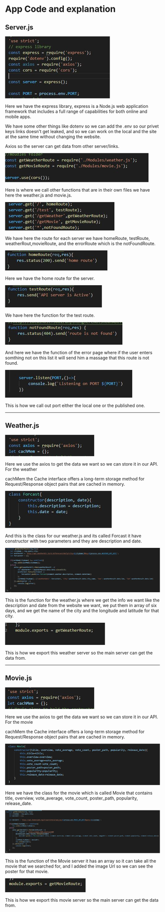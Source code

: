 # App Code and explanation

## Server.js

![image](./img/library.JPG)

Here we have the express library, express is a Node.js web application framework that includes a full range of capabilities for both online and mobile apps.

We have some other things like dotenv so we can add the .env so our privet keys links doesn't get leaked, and so we can work on the local and the site at the same time without changing the website.

Axios so the server can get data from other server/links.

![image](./img/moudelsfolder.JPG)

Here is where we call other functions that are in their own files we have here the weather.js and movie.js.

![image](./img/servers.JPG)

We have here the route for each server we have homeRoute, testRoute, weatherRout,movieRoute, and the errorRoute which is the notFoundRoute.

![image](./img/homeroute.JPG)

Here we have the home route for the server.

![image](./img/testrout.JPG)

We have here the function for the test route.

![image](./img/notFound.JPG)

And here we have the function of the error page where if the user enters somthing not on this list it will send him a massage that this route is not found.

![image](./img/Portserver.JPG)

This is how we call out port either the local one or the published one.

------

## Weather.js

![image](./img/weather.JPG)

Here we use the axios to get the data we want so we can store it in our API.
For the weather

cachMem the Cache interface offers a long-term storage method for Request/Response object pairs that are cached in memory.

![image](./img/weatherClass.JPG)

And this is the class for our weather.js and its called Forcast it have constructor with two parameters and they are description and date.

![image](./img/weatherFunction.JPG)

This is the function for the weather.js where we get the info we want like the description and date from the website we want, we put them in array of six days, and we get the name of the city and the longitude and latitude for that city.

![image](./img/weathermodelexport.JPG)

This is how we export this weather server so the main server can get the data from.

------

## Movie.js

![image](./img/movie.JPG)

Here we use the axios to get the data we want so we can store it in our API.
For the movie

cachMem the Cache interface offers a long-term storage method for Request/Response object pairs that are cached in memory.

![image](./img/movieClass.JPG)

Here we have the class for the movie which is called Movie that contains title, overview, vote_average, vote_count, poster_path, popularity, release_date.

![image](./img/movieFunction.JPG)

This is the function of the Movie server it has an array so it can take all the movie that we searched for, and I added the image Url so we can see the poster for that movie.

![image](./img/moviemodelexport.JPG)

This is how we export this movie server so the main server can get the data from.
